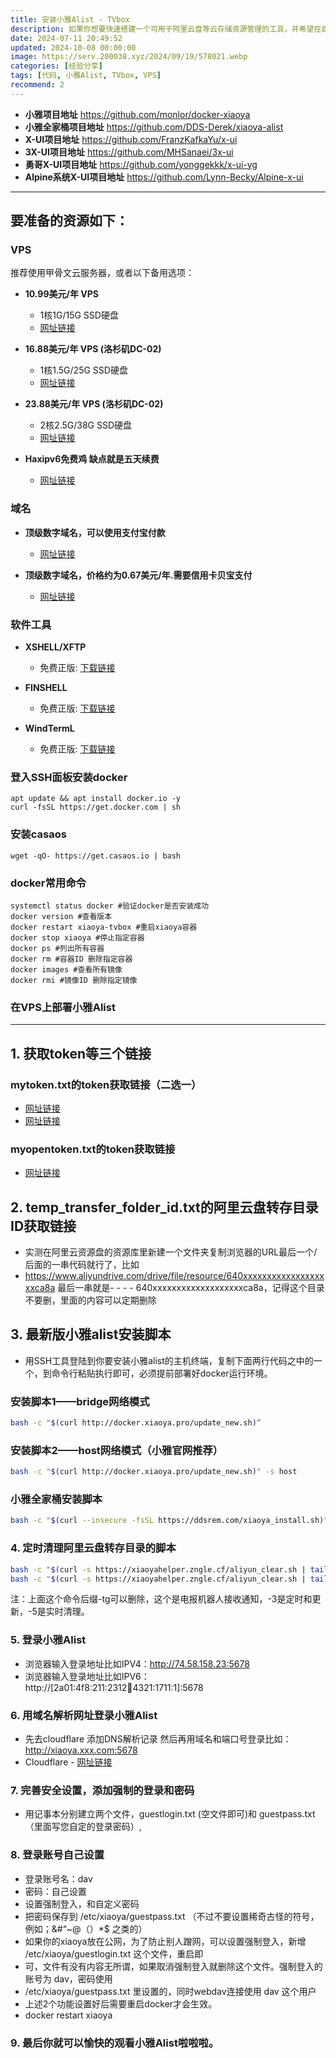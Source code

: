 ```yaml
---
title: 安装小雅Alist - TVbox
description: 如果你想要快速搭建一个可用于阿里云盘等云存储资源管理的工具，并希望在自己的 VPS 上部署一个高效、稳定的服务，那么 小雅 Alist是一个不错的选择。通过 Docker 环境，我们可以轻松部署 小雅 Alist，并结合多种功能，使其成为强大的资源管理工具。    
date: 2024-07-11 20:49:52
updated: 2024-10-08 00:00:00
image: https://serv.200038.xyz/2024/09/19/578021.webp
categories: [经验分享]
tags: [代码, 小雅Alist, TVbox, VPS]
recommend: 2
---
```



- **小雅项目地址**             https://github.com/monlor/docker-xiaoya
- **小雅全家桶项目地址**       https://github.com/DDS-Derek/xiaoya-alist   
- **X-UI项目地址**             https://github.com/FranzKafkaYu/x-ui
- **3X-UI项目地址**            https://github.com/MHSanaei/3x-ui
- **勇哥X-UI项目地址**         https://github.com/yonggekkk/x-ui-yg
- **Alpine系统X-UI项目地址**   https://github.com/Lynn-Becky/Alpine-x-ui
---
## 要准备的资源如下：

###  VPS

推荐使用甲骨文云服务器，或者以下备用选项：
- **10.99美元/年 VPS**
  - 1核1G/15G SSD硬盘
  - [网址链接](https://my.racknerd.com/aff.php?aff=11188&pid=838)
  
- **16.88美元/年 VPS (洛杉矶DC-02)**
  - 1核1.5G/25G SSD硬盘
  - [网址链接](https://my.racknerd.com/aff.php?aff=11188&pid=839)

- **23.88美元/年 VPS (洛杉矶DC-02)**
  - 2核2.5G/38G SSD硬盘
  - [网址链接](https://my.racknerd.com/aff.php?aff=11188&pid=840)

- **Haxipv6免费鸡 缺点就是五天续费**
  - [网址链接](https://hax.co.id/)

###  域名

- **顶级数字域名，可以使用支付宝付款**
  - [网址链接](https://www.namesilo.com/)


- **顶级数字域名，价格约为0.67美元/年.需要信用卡贝宝支付**
  - [网址链接](https://www.spaceship.com/)

###  软件工具

- **XSHELL/XFTP**
  - 免费正版: [下载链接](https://www.xshell.com/zh/free-for-home-school/)

- **FINSHELL**
  - 免费正版: [下载链接](https://www.hostbuf.com/t/988.html)

- **WindTermL**
  - 免费正版: [下载链接](https://windterm.org/)
 
### 登入SSH面板安装docker

``` SHELL
apt update && apt install docker.io -y
curl -fsSL https://get.docker.com | sh
```
### 安装casaos

``` SHELL
wget -qO- https://get.casaos.io | bash
```

### docker常用命令

``` SHELL
systemctl status docker #验证docker是否安装成功
docker version #查看版本
docker restart xiaoya-tvbox #重启xiaoya容器
docker stop xiaoya #停止指定容器
docker ps #列出所有容器
docker rm #容器ID 删除指定容器
docker images #查看所有镜像
docker rmi #镜像ID 删除指定镜像
```

### 在VPS上部署小雅Alist

---
##  1. 获取token等三个链接

###  mytoken.txt的token获取链接（二选一）

  - [网址链接](https://aliyuntoken.vercel.app/)
  - [网址链接](https://alist.nn.ci/zh/guide/drivers/aliyundrive.html/)

###   myopentoken.txt的token获取链接

  - [网址链接](https://alist.nn.ci/zh/guide/drivers/aliyundrive_open.html)

##  2. temp_transfer_folder_id.txt的阿里云盘转存目录ID获取链接

 -  实测在阿里云资源盘的资源库里新建一个文件夹复制浏览器的URL最后一个/后面的一串代码就行了，比如
 -  https://www.aliyundrive.com/drive/file/resource/640xxxxxxxxxxxxxxxxxxxca8a 最后一串就是- - - -            640xxxxxxxxxxxxxxxxxxxca8a，记得这个目录不要删，里面的内容可以定期删除

##  3. 最新版小雅alist安装脚本

 -  用SSH工具登陆到你要安装小雅alist的主机终端，复制下面两行代码之中的一个，到命令行粘贴执行即可，必须提前部署好docker运行环境。

###  安装脚本1——bridge网络模式

``` bash
bash -c "$(curl http://docker.xiaoya.pro/update_new.sh)“
```

###  安装脚本2——host网络模式（小雅官网推荐）

``` bash
bash -c "$(curl http://docker.xiaoya.pro/update_new.sh)" -s host
```

###  小雅全家桶安装脚本

``` bash
bash -c "$(curl --insecure -fsSL https://ddsrem.com/xiaoya_install.sh)"
```

###  4. 定时清理阿里云盘转存目录的脚本

``` bash
bash -c "$(curl -s https://xiaoyahelper.zngle.cf/aliyun_clear.sh | tail -n +2)" -s 3 -tg
bash -c "$(curl -s https://xiaoyahelper.zngle.cf/aliyun_clear.sh | tail -n +2)" -s 5 -tg
```
注：上面这个命令后缀-tg可以删除，这个是电报机器人接收通知，-3是定时和更新，-5是实时清理。

###  5. 登录小雅Alist

 -  浏览器输入登录地址比如IPV4：http://74.58.158.23:5678
 -  浏览器输入登录地址比如IPV6：http://[2a01:4f8:211:2312:1234:4321:1711:1]:5678               

###  6. 用域名解析网址登录小雅Alist

 -  先去cloudflare 添加DNS解析记录 然后再用域名和端口号登录比如：http://xiaoya.xxx.com:5678
 -  Cloudflare  - [网址链接](https://dash.cloudflare.com/)         

###  7. 完善安全设置，添加强制的登录和密码

 -  用记事本分别建立两个文件，guestlogin.txt (空文件即可)和 guestpass.txt（里面写您自定的登录密码）,

###  8. 登录账号自己设置

 -  登录账号名：dav
 -  密码：自己设置
 -  设置强制登入，和自定义密码
 -  把密码保存到 /etc/xiaoya/guestpass.txt （不过不要设置稀奇古怪的符号，例如；&#“~@（）*$ 之类的）
 -  如果你的xiaoya放在公网，为了防止别人蹭网，可以设置强制登入，新增 /etc/xiaoya/guestlogin.txt 这个文件，重启即
 -  可，文件有没有内容无所谓，如果取消强制登入就删除这个文件。强制登入的账号为 dav，密码使用
 -  /etc/xiaoya/guestpass.txt 里设置的，同时webdav连接使用 dav 这个用户
 -  上述2个功能设置好后需要重启docker才会生效。
 -  docker restart xiaoya


### 9. 最后你就可以愉快的观看小雅Alist啦啦啦。